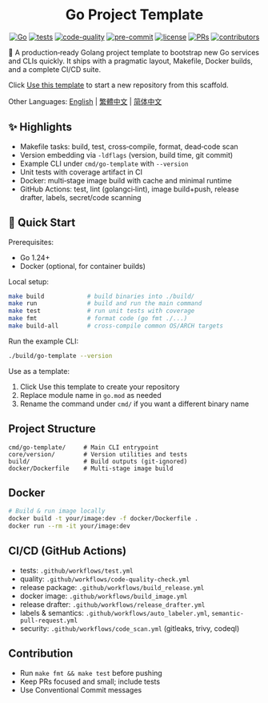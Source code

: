 <center>

# Go Project Template

[![Go](https://img.shields.io/badge/Go-1.24+-00ADD8?logo=go&logoColor=white)](https://go.dev/dl/)
[![tests](https://github.com/Mai0313/go_template/actions/workflows/test.yml/badge.svg)](.github/workflows/test.yml)
[![code-quality](https://github.com/Mai0313/go_template/actions/workflows/code-quality-check.yml/badge.svg)](https://github.com/Mai0313/go_template/actions/workflows/code-quality-check.yml)
[![pre-commit](https://img.shields.io/badge/pre--commit-enabled-brightgreen?logo=pre-commit)](https://github.com/pre-commit/pre-commit)
[![license](https://img.shields.io/badge/License-MIT-green.svg?labelColor=gray)](https://github.com/Mai0313/go_template/tree/master?tab=License-1-ov-file)
[![PRs](https://img.shields.io/badge/PRs-welcome-brightgreen.svg)](https://github.com/Mai0313/go_template/pulls)
[![contributors](https://img.shields.io/github/contributors/Mai0313/go_template.svg)](https://github.com/Mai0313/go_template/graphs/contributors)

</center>

🚀 A production‑ready Golang project template to bootstrap new Go services and CLIs quickly. It ships with a pragmatic layout, Makefile, Docker builds, and a complete CI/CD suite.

Click [Use this template](../../generate) to start a new repository from this scaffold.

Other Languages: [English](README.md) | [繁體中文](README.zh-TW.md) | [简体中文](README.zh-CN.md)

## ✨ Highlights

- Makefile tasks: build, test, cross‑compile, format, dead‑code scan
- Version embedding via `-ldflags` (version, build time, git commit)
- Example CLI under `cmd/go-template` with `--version`
- Unit tests with coverage artifact in CI
- Docker: multi‑stage image build with cache and minimal runtime
- GitHub Actions: test, lint (golangci‑lint), image build+push, release drafter, labels, secret/code scanning

## 🚀 Quick Start

Prerequisites:

- Go 1.24+
- Docker (optional, for container builds)

Local setup:

```bash
make build            # build binaries into ./build/
make run              # build and run the main command
make test             # run unit tests with coverage
make fmt              # format code (go fmt ./...)
make build-all        # cross‑compile common OS/ARCH targets
```

Run the example CLI:

```bash
./build/go-template --version
```

Use as a template:

1. Click Use this template to create your repository
2. Replace module name in `go.mod` as needed
3. Rename the command under `cmd/` if you want a different binary name

## Project Structure

```text
cmd/go-template/     # Main CLI entrypoint
core/version/        # Version utilities and tests
build/               # Build outputs (git‑ignored)
docker/Dockerfile    # Multi‑stage image build
```

## Docker

```bash
# Build & run image locally
docker build -t your/image:dev -f docker/Dockerfile .
docker run --rm -it your/image:dev
```

## CI/CD (GitHub Actions)

- tests: `.github/workflows/test.yml`
- quality: `.github/workflows/code-quality-check.yml`
- release package: `.github/workflows/build_release.yml`
- docker image: `.github/workflows/build_image.yml`
- release drafter: `.github/workflows/release_drafter.yml`
- labels & semantics: `.github/workflows/auto_labeler.yml`, `semantic-pull-request.yml`
- security: `.github/workflows/code_scan.yml` (gitleaks, trivy, codeql)

## Contribution

- Run `make fmt && make test` before pushing
- Keep PRs focused and small; include tests
- Use Conventional Commit messages
